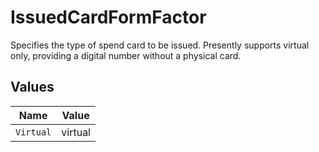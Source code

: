 # IssuedCardFormFactor

Specifies the type of spend card to be issued. Presently supports virtual only, providing a digital number without a physical card.


## Values

| Name      | Value     |
| --------- | --------- |
| `Virtual` | virtual   |